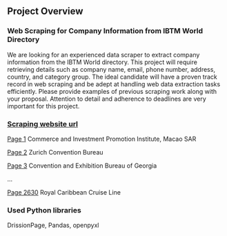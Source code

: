 ## Project Overview
### Web Scraping for Company Information from IBTM World Directory
We are looking for an experienced data scraper to extract company information from the IBTM World directory. This project will require retrieving details such as company name, email, phone number, address, country, and category group. The ideal candidate will have a proven track record in web scraping and be adept at handling web data extraction tasks efficiently. Please provide examples of previous scraping work along with your proposal. Attention to detail and adherence to deadlines are very important for this project.

### [Scraping website url](https://www.ibtmworld.com/en-gb/exhibitor-directory.html)
[Page 1](https://www.ibtmworld.com/en-gb/exhibitor-details.a%20room%20with%20a%20zoo.org-55fae68c-4e70-4037-ae03-545592165b32.html) Commerce and Investment Promotion Institute, Macao SAR

[Page 2](https://www.ibtmworld.com/en-gb/exhibitor-details.a%20touch%20of%20ireland.org-0acf769e-166f-4d24-8370-d29155017791.html) Zurich Convention Bureau

[Page 3](https://www.ibtmworld.com/en-gb/exhibitor-details.a%20von%20brockdorff%20dmc%20malta.org-cf57e576-1e1d-4384-8afc-56911d1307ab.html) Convention and Exhibition Bureau of Georgia

...

[Page 2630](https://www.ibtmworld.com/en-gb/exhibitor-details.royal%20caribbean%20cruise%20line.org-ef6e8c58-d0ff-4272-88d5-f290fd3687da.html) Royal Caribbean Cruise Line

### Used Python libraries
DrissionPage, Pandas, openpyxl
